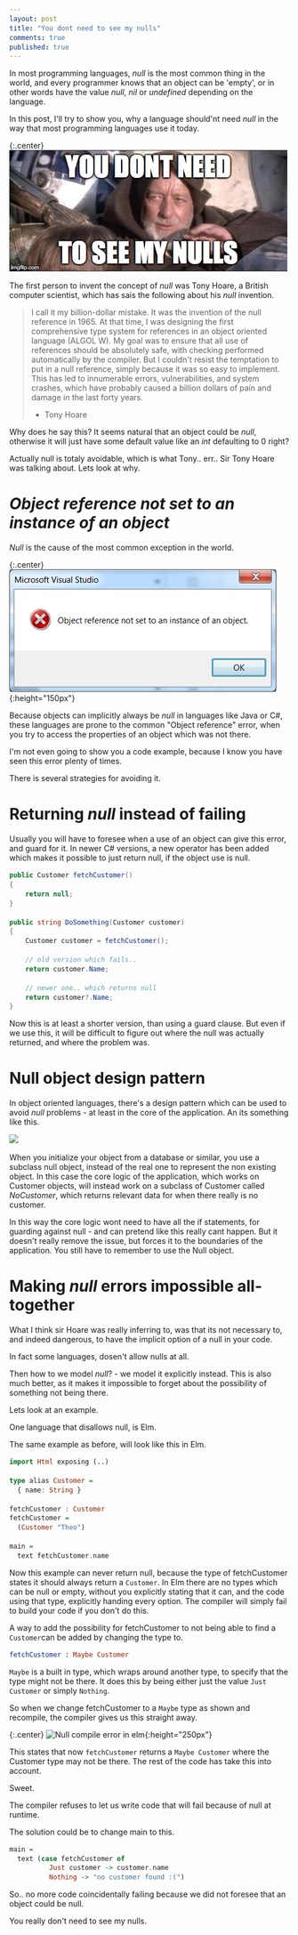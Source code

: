 ```yaml
---
layout: post
title: "You dont need to see my nulls"
comments: true
published: true
---
```

In most programming languages, _null_ is the most common thing in the world, and every programmer knows that an object can be 'empty', or in other words have the value _null_, _nil_ or _undefined_ depending on the language.

In this post, I'll try to show you, why a language should'nt need _null_ in the way that most programming languages use it today.

{:.center}
![You dont need to see my nulls](/assets/you_dont_need_to_see_my_nulls.png)

The first person to invent the concept of _null_ was Tony Hoare, a British computer scientist, which has sais the following about his _null_ invention.

> I call it my billion-dollar mistake. It was the invention of the null reference in 1965. At that time, I was designing the first comprehensive type system for references in an object oriented language (ALGOL W). My goal was to ensure that all use of references should be absolutely safe, with checking performed automatically by the compiler. But I couldn't resist the temptation to put in a null reference, simply because it was so easy to implement. This has led to innumerable errors, vulnerabilities, and system crashes, which have probably caused a billion dollars of pain and damage in the last forty years.
> - Tony Hoare

Why does he say this? It seems natural that an object could be _null_, otherwise it will just have some default value like an _int_ defaulting to 0 right?

Actually null is totaly avoidable, which is what Tony.. err.. Sir Tony Hoare was talking about. Lets look at why.

# _Object reference not set to an instance of an object_
_Null_ is the cause of the most common exception in the world. 

{:.center}
![Object reference exception](/assets/object_reference_exception.png){:height="150px"}

Because objects can implicitly always be _null_ in languages like Java or C#, these languages are prone to the common "Object reference" error, when you try to access the properties of an object which was not there.

I'm not even going to show you a code example, because I know you have seen this error plenty of times.

There is several strategies for avoiding it.

# Returning _null_ instead of failing
Usually you will have to foresee when a use of an object can give this error, and guard for it. In newer C# versions, a new operator has been added which makes it possible to just return null, if the object use is null.

```csharp
public Customer fetchCustomer()
{
    return null;
}

public string DoSomething(Customer customer)
{
    Customer customer = fetchCustomer();
    
    // old version which fails..
    return customer.Name;
    
    // newer one.. which returns null
    return customer?.Name;
}
```

Now this is at least a shorter version, than using a guard clause. But even if we use this, it will be difficult to figure out where the null was actually returned, and where the problem was.

# Null object design pattern
In object oriented languages, there's a design pattern which can be used to avoid _null_ problems - at least in the core of the application. An its something like this.

<p class="center">
<img src="http://yuml.me/diagram/scruffy/class/[Customer{bg:yellow}]^-[NoCustomer]" >
</p>

When you initialize your object from a database or similar, you use a subclass null object, instead of the real one to represent the non existing object. In this case the core logic of the application, which works on Customer objects, will instead work on a subclass of Customer called _NoCustomer_, which returns relevant data for when there really is no customer.

In this way the core logic wont need to have all the if statements, for guarding against null - and can pretend like this really cant happen. But it doesn't really remove the issue, but forces it to the boundaries of the application. You still have to remember to use the Null object.

# Making _null_ errors impossible all-together
What I think sir Hoare was really inferring to, was that its not necessary to, and indeed dangerous, to have the implicit option of a null in your code. 

In fact some languages, dosen't allow nulls at all.

Then how to we model _null_? - we model it explicitly instead. This is also much better, as it makes it impossible to forget about the possibility of something not being there.

Lets look at an example.

One language that disallows null, is Elm. 

The same example as before, will look like this in Elm.

```haskell
import Html exposing (..)

type alias Customer =
  { name: String }

fetchCustomer : Customer
fetchCustomer =
  (Customer "Theo")

main =
  text fetchCustomer.name
```

Now this example can never return null, because the type of fetchCustomer states it should always return a ```Customer```. In Elm there are no types which can be null or empty, without you explicitly stating that it can, and the code using that type, explicitly handing every option. The compiler will simply fail to build your code if you don't do this.

A way to add the possibility for fetchCustomer to not being able to find a ```Customer```can be added by changing the type to.

```elm
fetchCustomer : Maybe Customer
```

```Maybe``` is a built in type, which wraps around another type, to specify that the type might not be there. It does this by being either just the value ```Just Customer``` or simply ```Nothing```.

So when we change fetchCustomer to a ```Maybe``` type as shown and recompile, the compiler gives us this straight away.

{:.center}
![Null compile error in elm](/assets/null_error_in_elm.png){:height="250px"}

This states that now ```fetchCustomer``` returns a ```Maybe Customer``` where the Customer type may not be there. The rest of the code has take this into account.

Sweet. 

The compiler refuses to let us write code that will fail because of null at runtime.

The solution could be to change main to this.

```haskell
main =
  text (case fetchCustomer of
          Just customer -> customer.name
          Nothing -> "no customer found :(")
```

So.. no more code coincidentally failing because we did not foresee that an object could be null.

You really don't need to see my nulls. 





